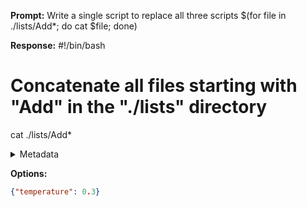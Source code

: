 **Prompt:**
Write a single script to replace all three scripts $(for file in ./lists/Add*; do cat $file; done)


**Response:**
#!/bin/bash

# Concatenate all files starting with "Add" in the "./lists" directory
cat ./lists/Add*

<details><summary>Metadata</summary>

- Duration: 1574 ms
- Datetime: 2023-07-26T08:47:57.006379
- Model: gpt-3.5-turbo-0613

</details>

**Options:**
```json
{"temperature": 0.3}
```

